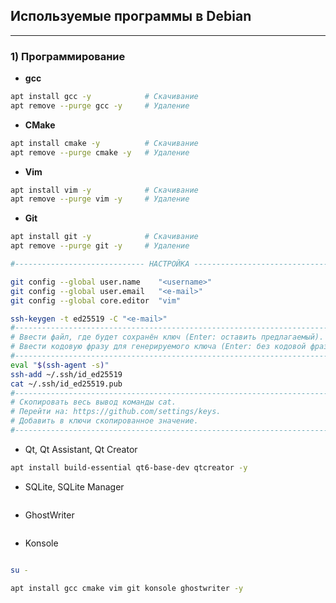 ## Используемые программы в Debian
---
### 1) Программирование

* **gcc**

```bash
apt install gcc -y            # Скачивание
apt remove --purge gcc -y     # Удаление
```

* **CMake**

```bash
apt install cmake -y          # Скачивание
apt remove --purge cmake -y   # Удаление
```


* **Vim**

```bash
apt install vim -y            # Скачивание
apt remove --purge vim -y     # Удаление
```

* **Git**

```bash
apt install git -y            # Скачивание
apt remove --purge git -y     # Удаление

#----------------------------- НАСТРОЙКА ----------------------------------#

git config --global user.name    "<username>"
git config --global user.email   "<e-mail>"
git config --global core.editor  "vim"

ssh-keygen -t ed25519 -C "<e-mail>"
#--------------------------------------------------------------------------#
# Ввести файл, где будет сохранён ключ (Enter: оставить предлагаемый).     #
# Ввести кодовую фразу для генерируемого ключа (Enter: без кодовой фразы). #
#--------------------------------------------------------------------------#
eval "$(ssh-agent -s)"
ssh-add ~/.ssh/id_ed25519
cat ~/.ssh/id_ed25519.pub
#--------------------------------------------------------------------------#
# Скопировать весь вывод команды cat.                                      #
# Перейти на: https://github.com/settings/keys.                            #
# Добавить в ключи скопированное значение.                                 #
#--------------------------------------------------------------------------#

```

* Qt, Qt Assistant, Qt Creator

```bash
apt install build-essential qt6-base-dev qtcreator -y
```

* SQLite, SQLite Manager


```bash

```


* GhostWriter



```bash

```

* Konsole



```bash

```



```bash
su -

apt install gcc cmake vim git konsole ghostwriter -y






```